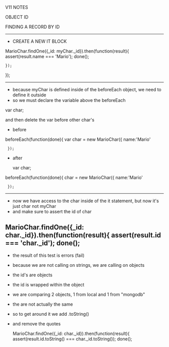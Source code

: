 V11 NOTES 

OBJECT ID 

FINDING A RECORD BY ID 

-----------------------------------------------------------------------------
- CREATE A NEW IT BLOCK 

MarioChar.findOne({_id: myChar._id}).then(function(result){
      assert(result.name === 'Mario');
      done();
    
      
      
    });
    
  });
  
-----------------------------------------------------------------------------
- because myChar is defined inside of the beforeEach object, we need to define it outside 
- so we must declare the variable above the beforeEach


var char;

and then delete the var before other char's

- before 


  
beforeEach(function(done){
     var char = new MarioChar({ 
       name:'Mario'
       
     });
     
- after 

  var char;
  
beforeEach(function(done){
     char = new MarioChar({ 
       name:'Mario'
       
     });
     
-----------------------------------------------------------------------------
- now we have access to the char inside of the it statement, but now it's just char not myChar
- and make sure to assert the id of char 

 MarioChar.findOne({_id: char._id}).then(function(result){
      assert(result.id === 'char._id');
      done();
-----------------------------------------------------------------------------
 - the result of this test is errors (fail)
 - because we are not calling on strings, we are calling on objects
 - the id's are objects
 - the id is wrapped within the object 
 - we are comparing 2 objects, 1 from local and 1 from "mongodb"
 - the are not actually the same 
 - so to get around it we add .toString()
 - and remove the quotes 
 


    MarioChar.findOne({_id: char._id}).then(function(result){
      assert(result.id.toString() === char._id.toString());
      done();